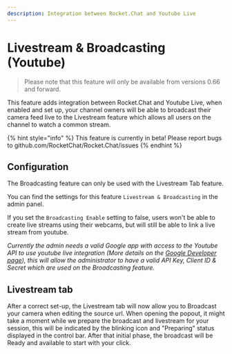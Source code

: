 ```yaml
---
description: Integration between Rocket.Chat and Youtube Live
---
```


# Livestream & Broadcasting (Youtube)

> Please note that this feature will only be available from versions 0.66 and forward.

This feature adds integration between Rocket.Chat and Youtube Live, when enabled and set up, your channel owners will be able to broadcast their camera feed live to the Livestream feature which allows all users on the channel to watch a common stream.

{% hint style="info" %}
This feature is currently in beta! Please report bugs to github.com/RocketChat/Rocket.Chat/issues
{% endhint %}

## Configuration

The Broadcasting feature can only be used with the Livestream Tab feature.

You can find the settings for this feature `Livestream & Broadcasting` in the admin panel.

If you set the `Broadcasting Enable` setting to false, users won't be able to create live streams using their webcams, but will still be able to link a live stream from youtube.

_Currently the admin needs a valid Google app with access to the Youtube API to use youtube live integration (More details on the_ [_Google Developer page_](https://developers.google.com/youtube/v3/)_), this will allow the administrator to have a valid API Key, Client ID & Secret which are used on the Broadcasting feature._

## Livestream tab

After a correct set-up, the Livestream tab will now allow you to Broadcast your camera when editing the source url. When opening the popout, it might take a moment while we prepare the broadcast and livestream for your session, this will be indicated by the blinking icon and "Preparing" status displayed in the control bar. After that initial phase, the broadcast will be Ready and available to start with your click.
